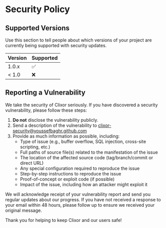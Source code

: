 # Security Policy

## Supported Versions

Use this section to tell people about which versions of your project are currently being supported
with security updates.

| Version | Supported          |
| ------- | ------------------ |
| 1.0.x   | :white_check_mark: |
| < 1.0   | :x:                |

## Reporting a Vulnerability

We take the security of Clixor seriously. If you have discovered a security vulnerability, please
follow these steps:

1. **Do not** disclose the vulnerability publicly.
2. Send a description of the vulnerability to
   [clixor-security@youssefbaghr.github.com](mailto:clixor-security@youssefbaghr.github.com)
3. Provide as much information as possible, including:
   - Type of issue (e.g., buffer overflow, SQL injection, cross-site scripting, etc.)
   - Full paths of source file(s) related to the manifestation of the issue
   - The location of the affected source code (tag/branch/commit or direct URL)
   - Any special configuration required to reproduce the issue
   - Step-by-step instructions to reproduce the issue
   - Proof-of-concept or exploit code (if possible)
   - Impact of the issue, including how an attacker might exploit it

We will acknowledge receipt of your vulnerability report and send you regular updates about our
progress. If you have not received a response to your email within 48 hours, please follow up to
ensure we received your original message.

Thank you for helping to keep Clixor and our users safe!
